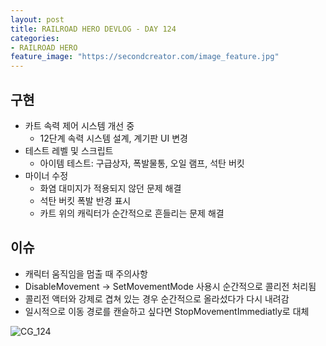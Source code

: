 ```yaml
---
layout: post
title: RAILROAD HERO DEVLOG - DAY 124
categories:
- RAILROAD HERO
feature_image: "https://secondcreator.com/image_feature.jpg"
---
```


## 구현
- 카트 속력 제어 시스템 개선 중
  - 12단계 속력 시스템 설계, 계기판 UI 변경
- 테스트 레벨 및 스크립트
  - 아이템 테스트: 구급상자, 폭발물통, 오일 램프, 석탄 버킷
- 마이너 수정
  - 화염 대미지가 적용되지 않던 문제 해결
  - 석탄 버킷 폭발 반경 표시
  - 카트 위의 캐릭터가 순간적으로 흔들리는 문제 해결

## 이슈
- 캐릭터 움직임을 멈출 때 주의사항
- DisableMovement -> SetMovementMode 사용시 순간적으로 콜리전 처리됨
- 콜리전 액터와 강제로 겹쳐 있는 경우 순간적으로 올라섰다가 다시 내려감
- 일시적으로 이동 경로를 캔슬하고 싶다면 StopMovementImmediatly로 대체

![CG_124](https://secondcreator.com/blog/imgs/CG_124.png)
